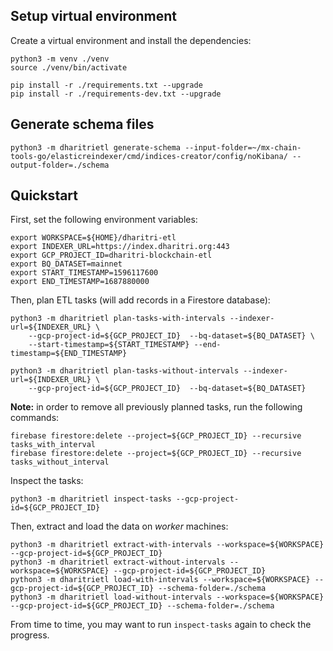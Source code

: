 
## Setup virtual environment

Create a virtual environment and install the dependencies:

```
python3 -m venv ./venv
source ./venv/bin/activate

pip install -r ./requirements.txt --upgrade
pip install -r ./requirements-dev.txt --upgrade
```

## Generate schema files

```
python3 -m dharitrietl generate-schema --input-folder=~/mx-chain-tools-go/elasticreindexer/cmd/indices-creator/config/noKibana/ --output-folder=./schema
```

## Quickstart

First, set the following environment variables:

```
export WORKSPACE=${HOME}/dharitri-etl
export INDEXER_URL=https://index.dharitri.org:443
export GCP_PROJECT_ID=dharitri-blockchain-etl
export BQ_DATASET=mainnet
export START_TIMESTAMP=1596117600
export END_TIMESTAMP=1687880000
```

Then, plan ETL tasks (will add records in a Firestore database):

```
python3 -m dharitrietl plan-tasks-with-intervals --indexer-url=${INDEXER_URL} \
    --gcp-project-id=${GCP_PROJECT_ID}  --bq-dataset=${BQ_DATASET} \
    --start-timestamp=${START_TIMESTAMP} --end-timestamp=${END_TIMESTAMP}

python3 -m dharitrietl plan-tasks-without-intervals --indexer-url=${INDEXER_URL} \
    --gcp-project-id=${GCP_PROJECT_ID}  --bq-dataset=${BQ_DATASET}
```

**Note:** in order to remove all previously planned tasks, run the following commands:

```
firebase firestore:delete --project=${GCP_PROJECT_ID} --recursive tasks_with_interval
firebase firestore:delete --project=${GCP_PROJECT_ID} --recursive tasks_without_interval
```

Inspect the tasks:

```
python3 -m dharitrietl inspect-tasks --gcp-project-id=${GCP_PROJECT_ID}
```

Then, extract and load the data on _worker_ machines:

```
python3 -m dharitrietl extract-with-intervals --workspace=${WORKSPACE} --gcp-project-id=${GCP_PROJECT_ID}
python3 -m dharitrietl extract-without-intervals --workspace=${WORKSPACE} --gcp-project-id=${GCP_PROJECT_ID}
python3 -m dharitrietl load-with-intervals --workspace=${WORKSPACE} --gcp-project-id=${GCP_PROJECT_ID} --schema-folder=./schema
python3 -m dharitrietl load-without-intervals --workspace=${WORKSPACE} --gcp-project-id=${GCP_PROJECT_ID} --schema-folder=./schema
```

From time to time, you may want to run `inspect-tasks` again to check the progress.
